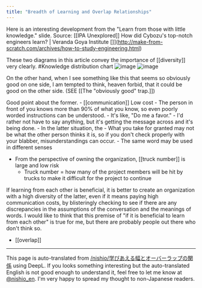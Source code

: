 ```yaml
---
title: "Breadth of Learning and Overlap Relationships"
---
```


Here is an interesting development from the "Learn from those with little knowledge." slide.
Source: [[IPA Unexplored]] How did Cybozu's top-notch engineers learn? | Veranda Goya Institute []](http://make-from-scratch.com/archives/how-to-study-engineering.html)

These two diagrams in this article convey the importance of [[diversity]] very clearly. #Knowledge distribution chart
![image](https://gyazo.com/c6d838b10ead7573e4f66f3833252a46/thumb/1000)
![image](https://gyazo.com/f642f6aef4658a3f3ca8f3dd501fa151/thumb/1000)

On the other hand, when I see something like this that seems so obviously good on one side, I am tempted to think, heaven forbid, that it could be good on the other side. (SEE [[The "obviously good" trap.]])

Good point about the former.
    - [[communication]] Low cost
    - The person in front of you knows more than 90% of what you know, so even poorly worded instructions can be understood.
    - It's like, "Do me a favor."
    - I'd rather not have to say anything, but it's getting the message across and it's being done.
    - In the latter situation, the
        - What you take for granted may not be what the other person thinks it is, so if you don't check properly with your blabber, misunderstandings can occur.
        - The same word may be used in different senses
- From the perspective of owning the organization, [[truck number]] is large and low risk
    - Truck number = how many of the project members will be hit by trucks to make it difficult for the project to continue

If learning from each other is beneficial, it is better to create an organization with a high diversity of the latter, even if it means paying high communication costs, by blisteringly checking to see if there are any discrepancies in the assumptions of the conversation and the meanings of words.
I would like to think that this premise of "if it is beneficial to learn from each other" is true for me, but there are probably people out there who don't think so.

- [[overlap]]
---
This page is auto-translated from [/nishio/学びあえる幅とオーバーラップの関係](https://scrapbox.io/nishio/学びあえる幅とオーバーラップの関係) using DeepL. If you looks something interesting but the auto-translated English is not good enough to understand it, feel free to let me know at [@nishio_en](https://twitter.com/nishio_en). I'm very happy to spread my thought to non-Japanese readers.